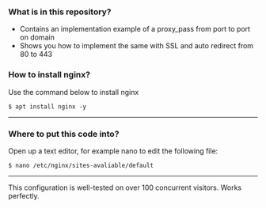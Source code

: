 ### What is in this repository?

- Contains an implementation example of a proxy_pass from port to port on domain
- Shows you how to implement the same with SSL and auto redirect from 80 to 443

### How to install nginx?
Use the command below to install nginx

`$ apt install nginx -y`

------------
### Where to put this code into?
Open up a text editor, for example nano to edit the following file:

`$ nano /etc/nginx/sites-avaliable/default`

------------


This configuration is well-tested on over 100 concurrent visitors. Works perfectly.
